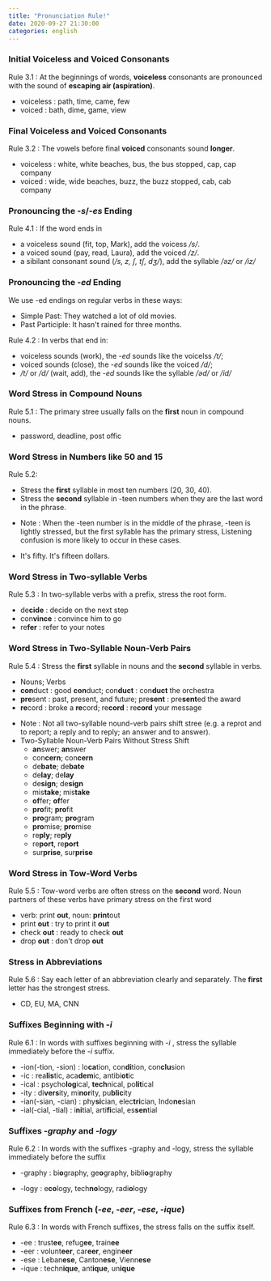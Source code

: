 ```yaml
---
title: "Pronunciation Rule!"
date: 2020-09-27 21:30:00
categories: english
---
```



### Initial Voiceless and Voiced Consonants
Rule 3.1 : At the beginnings of words, **voiceless** consonants are pronounced with the sound of **escaping air (aspiration)**.
- voiceless : path, time, came, few
- voiced : bath, dime, game, view

### Final Voiceless and Voiced Consonants
Rule 3.2 :  The vowels before final **voiced** consonants sound **longer**.
- voiceless : white, white beaches, bus, the bus stopped, cap, cap company
- voiced : wide, wide beaches, buzz, the buzz stopped, cab, cab company

### Pronouncing the -_s_/-_es_ Ending
Rule 4.1 : If the word ends in 
  - a voiceless sound (fit, top, Mark), add the voicess _/s/_.
  - a voiced sound (pay, read, Laura), add the voiced _/z/_.
  - a sibilant consonant sound (_/s, z, ʃ, tʃ, dʒ/_), add the syllable _/ǝz/_ or _/iz/_

### Pronouncing the -_ed_ Ending
We use -ed endings on regular verbs in these ways:
- Simple Past: They watched a lot of old movies.
- Past Participle: It hasn't rained for three months.

Rule 4.2 : In verbs that end in:
- voiceless sounds (work), the -_ed_ sounds like the voicelss _/t/_;
- voiced sounds (close), the -_ed_ sounds like the voiced _/d/_;
- _/t/_ or _/d/_ (wait, add), the -_ed_ sounds like the syllable _/ǝd/_ or _/id/_

### Word Stress in Compound Nouns
Rule 5.1 : The primary stree usually falls on the **first** noun in compound nouns.
- password, deadline, post offic

### Word Stress in Numbers like 50 and 15
Rule 5.2: 
- Stress the **first** syllable in most ten numbers (20, 30, 40).
- Stress the **second** syllable in -teen numbers when they are the last word in the phrase.
* Note : When the -teen number is in the middle of the phrase, -teen is lightly stressed, but the first syllable has the primary stress, Listening confusion is more likely to occur in these cases.
- It's fifty. It's fifteen dollars. 

### Word Stress in Two-syllable Verbs
Rule 5.3 : In two-syllable verbs with a prefix, stress the root form.
- de**cide** : decide on the next step
- con**vince** : convince him to go
- re**fer** : refer to your notes

### Word Stress in Two-Syllable Noun-Verb Pairs
Rule 5.4 : Stress the **first** syllable in nouns and the **second** syllable in verbs.
- Nouns; Verbs
- **con**duct : good **con**duct;           con**duct** : con**duct** the orchestra
- **pre**sent : past, present, and future;  pre**sent** : pre**sent**ed the award
- **re**cord : broke a **re**cord;          re**cord** : re**cord** your message
* Note : Not all two-syllable nound-verb pairs shift stree (e.g. a reprot and to report; a reply and to reply; an answer and to answer).
* Two-Syllable Noun-Verb Pairs Without Stress Shift
  - **an**swer;  **an**swer
  - con**cern**; con**cern**
  - de**bate**; de**bate**
  - de**lay**; de**lay**
  - de**sign**; de**sign**
  - mis**take**; mis**take**
  - **of**fer; **of**fer
  - **pro**fit; **pro**fit
  - **pro**gram; **pro**gram
  - **pro**mise; **pro**mise
  - re**ply**; re**ply**
  - re**port**, re**port**
  - sur**prise**, sur**prise**
  
### Word Stress in Tow-Word Verbs
Rule 5.5 : Tow-word verbs are often stress on the **second** word. Noun partners of these verbs have primary stress on the first word
* verb: print **out**, noun: **print**out
* print **out** : try to print it **out**
* check **out** : ready to check **out**
* drop **out** : don't drop **out**

### Stress in Abbreviations
Rule 5.6 : Say each letter of an abbreviation clearly and separately. The **first** letter has the strongest stress.
* CD, EU, MA, CNN

### Suffixes Beginning with -_i_
Rule 6.1 : In words with suffixes beginning with -_i_ , stress the syllable immediately before the -_i_ suffix.
* -ion(-tion, -sion) : lo**ca**tion, con**di**tion, con**clu**sion
* -ic : rea**lis**tic, aca**dem**ic, antibi**ot**ic
* -ical : psycho**log**ical, **tech**nical, po**lit**ical
* -ity : di**vers**ity, mi**nor**ity, pu**blic**ity
* -ian(-sian, -cian) : phy**si**cian, elec**tri**cian, Indo**ne**sian
* -ial(-cial, -tial) : i**ni**tial, arti**fi**cial, es**sen**tial

### Suffixes -_graphy_ and -_logy_
Rule 6.2 : In words with the suffixes -graphy and -logy, stress the syllable immediately before the suffix
* -graphy : bi**o**graphy, ge**o**graphy, bibli**o**graphy
- -logy : e**co**logy, tech**no**logy, radi**o**logy

### Suffixes from French (-_ee_, -_eer_, -_ese_, -_ique_)
Rule 6.3 : In words with French suffixes, the stress falls on the suffix itself.
* -ee : trust**ee**, refug**ee**, train**ee**
* -eer : volunt**eer**, car**eer**, engin**eer**
* -ese : Leban**ese**, Canton**ese**, Vienn**ese**
* -ique : techn**ique**, ant**ique**, un**ique**
